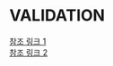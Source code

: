 # VALIDATION


[참조 링크 1](https://reflectoring.io/bean-validation-with-spring-boot/)  
[참조 링크 2](https://reflectoring.io/bean-validation-anti-patterns/#anti-pattern-3-using-validation-groups-for-use-case-validations)



